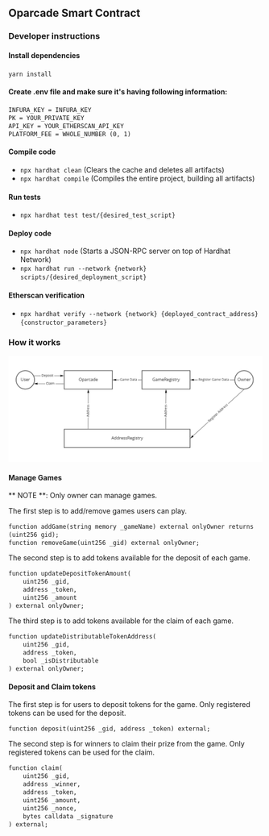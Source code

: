 ## Oparcade Smart Contract

### Developer instructions

#### Install dependencies
`yarn install`

#### Create .env file and make sure it's having following information:
```
INFURA_KEY = INFURA_KEY
PK = YOUR_PRIVATE_KEY
API_KEY = YOUR_ETHERSCAN_API_KEY
PLATFORM_FEE = WHOLE_NUMBER (0, 1)
```

#### Compile code
- `npx hardhat clean` (Clears the cache and deletes all artifacts)
- `npx hardhat compile` (Compiles the entire project, building all artifacts)

#### Run tests
- `npx hardhat test test/{desired_test_script}`

#### Deploy code 
- `npx hardhat node` (Starts a JSON-RPC server on top of Hardhat Network)
- `npx hardhat run --network {network} scripts/{desired_deployment_script}`

#### Etherscan verification
- `npx hardhat verify --network {network} {deployed_contract_address} {constructor_parameters}`

### How it works
![Hight Level Contract Interactions](./docs/box-diagram.png)

#### Manage Games
** NOTE **: Only owner can manage games.

The first step is to add/remove games users can play.

````solidity
function addGame(string memory _gameName) external onlyOwner returns (uint256 gid);
function removeGame(uint256 _gid) external onlyOwner;
````

The second step is to add tokens available for the deposit of each game.

````solidity
function updateDepositTokenAmount(
    uint256 _gid,
    address _token,
    uint256 _amount
) external onlyOwner;
````

The third step is to add tokens available for the claim of each game.

````solidity
function updateDistributableTokenAddress(
    uint256 _gid,
    address _token,
    bool _isDistributable
) external onlyOwner;
````

#### Deposit and Claim tokens

The first step is for users to deposit tokens for the game. Only registered tokens can be used for the deposit.

````solidity
function deposit(uint256 _gid, address _token) external;
````

The second step is for winners to claim their prize from the game. Only registered tokens can be used for the claim.

````solidity
function claim(
    uint256 _gid,
    address _winner,
    address _token,
    uint256 _amount,
    uint256 _nonce,
    bytes calldata _signature
) external;
````
